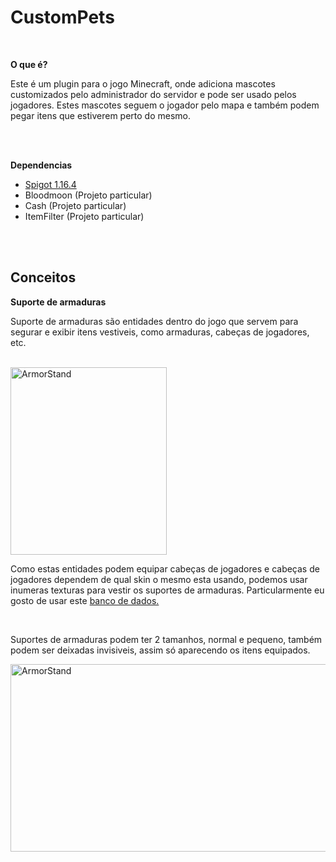 <h1>
<strong>CustomPets</strong>
</h1>

</br>


<p><b> O que é? </b></p>
  <p>Este é um plugin para o jogo Minecraft, onde adiciona mascotes customizados pelo administrador do servidor e pode ser usado pelos jogadores. Estes mascotes seguem o jogador pelo mapa e também podem pegar itens que estiverem perto do mesmo.</p>

</br></br>

<p><b> Dependencias </b></p>

  <ul>
    <li><a href="https://www.spigotmc.org/wiki/buildtools/" target="_blank">Spigot 1.16.4</a></li>
    <li>Bloodmoon (Projeto particular)</li>
    <li>Cash (Projeto particular)</li>
    <li>ItemFilter (Projeto particular)</li>
  </ul>


</br></br>

<h2>
<strong>Conceitos</strong>
</h2>


  <p><b> Suporte de armaduras </b></p>
    <p>Suporte de armaduras são entidades dentro do jogo que servem para segurar e exibir itens vestiveis, como armaduras, cabeças de jogadores, etc.</p>
    </br>

   <img width="250px" height="300px" src="https://i.imgur.com/Qic2HXw.jpg" alt="ArmorStand"> 
    </br>
    <p>Como estas entidades podem equipar cabeças de jogadores e cabeças de jogadores dependem de qual skin o mesmo esta usando, podemos usar inumeras texturas para vestir os suportes de armaduras. Particularmente eu gosto de usar este <a href="https://minecraft-heads.com/custom-heads/head-database" target="_blank">banco de dados.</a></p>
    </br>
    <p>Suportes de armaduras podem ter 2 tamanhos, normal e pequeno, também podem ser deixadas invisiveis, assim só aparecendo os itens equipados.</p>
    
    
   <img width="700px" height="300px" src="https://i.imgur.com/ua5OnHL.jpg" alt="ArmorStand"> 
    
    
    
    
    

